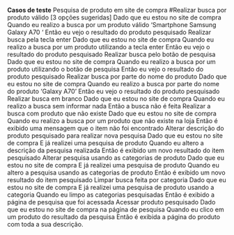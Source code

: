**Casos de teste**
Pesquisa de produto em site de compra
#Realizar busca por produto válido [3 opções sugeridas]
	Dado que eu estou no site de compra
	Quando eu realizo a busca por um produto válido ‘Smartphone Samsung Galaxy A70 ‘
	Então eu vejo o resultado do produto pesquisado
Realizar busca pela tecla enter
	Dado que eu estou no site de compra
	Quando eu realizo a busca por um produto utilizando a tecla enter
	Então eu vejo o resultado do produto pesquisado
Realizar busca pelo botão de pesquisa
	Dado que eu estou no site de compra
	Quando eu realizo a busca por um produto utilizando o botão de pesquisa
	Então eu vejo o resultado do produto pesquisado
Realizar busca por parte do nome do produto
	Dado que eu estou no site de compra
	Quando eu realizo a busca por parte do nome do produto ‘Galaxy A70’
	Então eu vejo o resultado do produto pesquisado
Realizar busca em branco
	Dado que eu estou no site de compra
	Quando eu realizo a busca sem informar nada
	Então a busca não é feita
Realizar a busca com produto que não existe
	Dado que eu estou no site de compra
	Quando eu realizo a busca por um produto que não existe na loja
	Então é exibido uma mensagem que o item não foi encontrado
Alterar descrição do produto pesquisado para realizar nova pesquisa
	Dado que eu estou no site de compra
	E já realizei uma pesquisa de produto
	Quando eu altero a descrição da pesquisa realizada
	Então é exibido um novo resultado do item pesquisado
Alterar pesquisa usando as categorias de produto
	Dado que eu estou no site de compra
E já realizei uma pesquisa de produto
	Quando eu altero a pesquisa usando as categorias de produto
	Então é exibido um novo resultado do item pesquisado
Limpar busca feita por categoria
	Dado que eu estou no site de compra
E já realizei uma pesquisa de produto usando a categoria
	Quando eu limpo as categorias pesquisadas
	Então é exibido a página de pesquisa que foi acessada
Acessar produto pesquisado
	Dado que eu estou no site de compra na página de pesquisa
	Quando eu clico em um produto do resultado da pesquisa
	Então é exibida a página do produto com toda a sua descrição.


